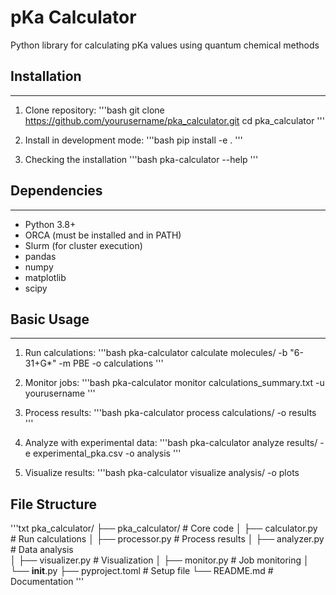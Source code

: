 # pKa Calculator

Python library for calculating pKa values using quantum chemical methods

## Installation
------------
1. Clone repository:
'''bash
git clone https://github.com/yourusername/pka_calculator.git
cd pka_calculator
'''

3. Install in development mode:
'''bash
pip install -e .
'''

5. Checking the installation
'''bash
pka-calculator --help
'''

## Dependencies
------------
- Python 3.8+
- ORCA (must be installed and in PATH)
- Slurm (for cluster execution)
- pandas
- numpy
- matplotlib
- scipy

## Basic Usage
-----------
1. Run calculations:
'''bash
pka-calculator calculate molecules/ -b "6-31+G*" -m PBE -o calculations
'''

3. Monitor jobs:
'''bash
pka-calculator monitor calculations_summary.txt -u yourusername
'''

5. Process results:
'''bash
pka-calculator process calculations/ -o results
'''

7. Analyze with experimental data:
'''bash
pka-calculator analyze results/ -e experimental_pka.csv -o analysis
'''

9. Visualize results:
'''bash
pka-calculator visualize analysis/ -o plots

## File Structure
'''txt
pka_calculator/
├── pka_calculator/       # Core code
│   ├── calculator.py     # Run calculations
│   ├── processor.py      # Process results
│   ├── analyzer.py       # Data analysis  
│   ├── visualizer.py     # Visualization
│   ├── monitor.py        # Job monitoring
│   └── __init__.py
├── pyproject.toml        # Setup file
└── README.md             # Documentation
'''
